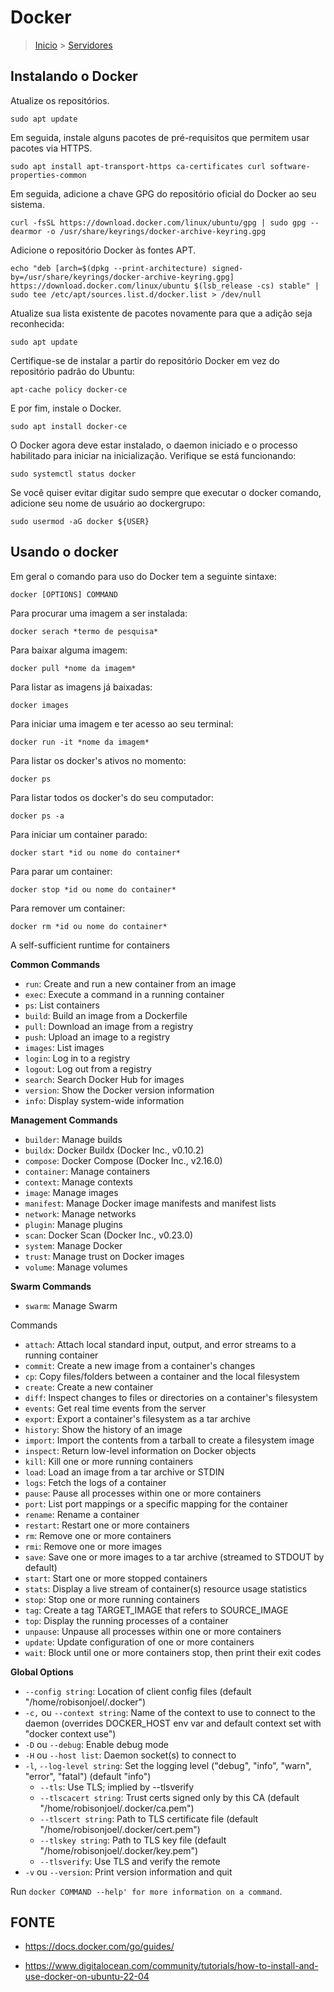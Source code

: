 Docker
===============================================

> [Inicio](index.md) > [Servidores](index.md#Servidores)

Instalando o Docker
--------------------------------------

Atualize os repositórios.

`sudo apt update`

Em seguida, instale alguns pacotes de pré-requisitos que permitem usar pacotes via HTTPS.

`sudo apt install apt-transport-https ca-certificates curl software-properties-common`

Em seguida, adicione a chave GPG do repositório oficial do Docker ao seu sistema.

`curl -fsSL https://download.docker.com/linux/ubuntu/gpg | sudo gpg --dearmor -o /usr/share/keyrings/docker-archive-keyring.gpg`

Adicione o repositório Docker às fontes APT.

`echo "deb [arch=$(dpkg --print-architecture) signed-by=/usr/share/keyrings/docker-archive-keyring.gpg] https://download.docker.com/linux/ubuntu $(lsb_release -cs) stable" | sudo tee /etc/apt/sources.list.d/docker.list > /dev/null`

Atualize sua lista existente de pacotes novamente para que a adição seja reconhecida:

`sudo apt update`

Certifique-se de instalar a partir do repositório Docker em vez do repositório padrão do Ubuntu:

`apt-cache policy docker-ce`

E por fim, instale o Docker.

`sudo apt install docker-ce`

O Docker agora deve estar instalado, o daemon iniciado e o processo habilitado para iniciar na inicialização. Verifique se está funcionando:

`sudo systemctl status docker`

Se você quiser evitar digitar sudo sempre que executar o docker comando, adicione seu nome de usuário ao dockergrupo:

`sudo usermod -aG docker ${USER}`

Usando o docker
----------------------------------------

Em geral o comando para uso do Docker tem a seguinte sintaxe:

`docker [OPTIONS] COMMAND`

Para procurar uma imagem a ser instalada:

`docker serach *termo de pesquisa*`

Para baixar alguma imagem:

`docker pull *nome da imagem*`

Para listar as imagens já baixadas:

`docker images`

Para iniciar uma imagem e ter acesso ao seu terminal:

`docker run -it *nome da imagem*`

Para listar os docker's ativos no momento:

`docker ps`

Para listar todos os docker's do seu computador:

`docker ps -a`

Para iniciar um container parado:

`docker start *id ou nome do container*`

Para parar um container:

`docker stop *id ou nome do container*`

Para remover um container:

`docker rm *id ou nome do container*`


A self-sufficient runtime for containers

**Common Commands**


* `run`: Create and run a new container from an image
* `exec`: Execute a command in a running container
* `ps`: List containers
* `build`: Build an image from a Dockerfile
* `pull`: Download an image from a registry
* `push`: Upload an image to a registry
* `images`: List images
* `login`: Log in to a registry
* `logout`: Log out from a registry
* `search`: Search Docker Hub for images
* `version`: Show the Docker version information
* `info`: Display system-wide information

**Management Commands**

* `builder`: Manage builds
* `buildx`: Docker Buildx (Docker Inc., v0.10.2)
* `compose`: Docker Compose (Docker Inc., v2.16.0)
* `container`: Manage containers
* `context`: Manage contexts
* `image`: Manage images
* `manifest`: Manage Docker image manifests and manifest lists
* `network`: Manage networks
* `plugin`: Manage plugins
* `scan`: Docker Scan (Docker Inc., v0.23.0)
* `system`: Manage Docker
* `trust`: Manage trust on Docker images
* `volume`: Manage volumes

**Swarm Commands**

* `swarm`: Manage Swarm

Commands

* `attach`: Attach local standard input, output, and error streams to a running container
* `commit`: Create a new image from a container's changes
* `cp`: Copy files/folders between a container and the local filesystem
* `create`: Create a new container
* `diff`: Inspect changes to files or directories on a container's filesystem
* `events`: Get real time events from the server
* `export`: Export a container's filesystem as a tar archive
* `history`: Show the history of an image
* `import`: Import the contents from a tarball to create a filesystem image
* `inspect`: Return low-level information on Docker objects
* `kill`: Kill one or more running containers
* `load`: Load an image from a tar archive or STDIN
* `logs`: Fetch the logs of a container
* `pause`: Pause all processes within one or more containers
* `port`: List port mappings or a specific mapping for the container
* `rename`: Rename a container
* `restart`: Restart one or more containers
* `rm`: Remove one or more containers
* `rmi`: Remove one or more images
* `save`: Save one or more images to a tar archive (streamed to STDOUT by default)
* `start`: Start one or more stopped containers
* `stats`: Display a live stream of container(s) resource usage statistics
* `stop`: Stop one or more running containers
* `tag`: Create a tag TARGET_IMAGE that refers to SOURCE_IMAGE
* `top`: Display the running processes of a container
* `unpause`: Unpause all processes within one or more containers
* `update`: Update configuration of one or more containers
* `wait`: Block until one or more containers stop, then print their exit codes

**Global Options**

* `--config string`: Location of client config files (default "/home/robisonjoel/.docker")
* `-c,` ou `--context string`: Name of the context to use to connect to the daemon (overrides DOCKER_HOST env var and default context set with "docker context use")
* `-D` ou `--debug`: Enable debug mode
* `-H` ou `--host list`: Daemon socket(s) to connect to
* `-l`, `--log-level string`: Set the logging level ("debug", "info", "warn", "error", "fatal") (default "info")
  * `--tls`: Use TLS; implied by --tlsverify
  * `--tlscacert string`: Trust certs signed only by this CA (default "/home/robisonjoel/.docker/ca.pem")
  * `--tlscert string`: Path to TLS certificate file (default "/home/robisonjoel/.docker/cert.pem")
  * `--tlskey string`: Path to TLS key file (default "/home/robisonjoel/.docker/key.pem")
  * `--tlsverify`: Use TLS and verify the remote
* `-v` ou `--version`: Print version information and quit

Run `docker COMMAND --help' for more information on a command`.

FONTE
-------------------------------------------

* <https://docs.docker.com/go/guides/>
  
* <https://www.digitalocean.com/community/tutorials/how-to-install-and-use-docker-on-ubuntu-22-04>
